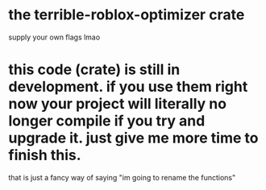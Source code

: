 <!-- markdownlint-disable MD026 -->

# the terrible-roblox-optimizer crate

supply your own flags lmao

# this code (crate) is still in development. if you use them right now your project will literally no longer compile if you try and upgrade it. just give me more time to finish this.

that is just a fancy way of saying "im going to rename the functions"
